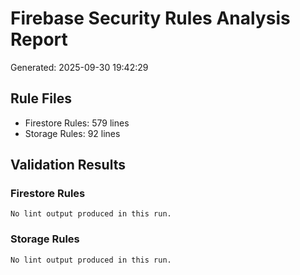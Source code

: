 # Firebase Security Rules Analysis Report
Generated: 2025-09-30 19:42:29

## Rule Files
- Firestore Rules:      579 lines
- Storage Rules:       92 lines

## Validation Results
### Firestore Rules
```
No lint output produced in this run.
```
### Storage Rules
```
No lint output produced in this run.
```
